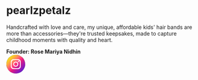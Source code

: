 <h1>pearlzpetalz</h1>

<p>
  Handcrafted with love and care, my unique, affordable kids' hair bands are more than accessories—they're trusted keepsakes, made to capture childhood moments with quality and heart.
</p>

<b>Founder: Rose Mariya Nidhin</b>
<br>
<a href="https://www.instagram.com/pearlz_petalz">
  <img src="images/instagram.webp" width="50" style="border-radius: 50%;">
</a>
